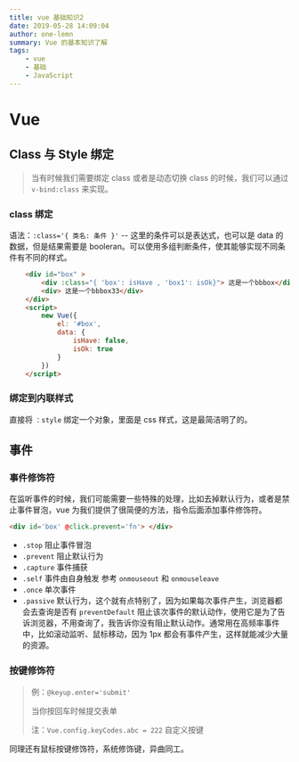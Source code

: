 ```yaml
---
title: vue 基础知识2
date: 2019-05-28 14:09:04
author: one-lemn
summary: Vue 的基本知识了解
tags:
	- vue
	- 基础
	- JavaScript
---
```


# Vue

## Class 与 Style 绑定

> 当有时候我们需要绑定 class 或者是动态切换 class 的时候，我们可以通过 `v-bind:class` 来实现。

### class 绑定

语法：`:class='{ 类名: 条件 }'`  -- 这里的条件可以是表达式，也可以是 data 的数据，但是结果需要是 booleran。可以使用多组判断条件，使其能够实现不同条件有不同的样式。

```html
	<div id="box" >
        <div :class="{ 'box': isHave , 'box1': isOk}"> 这是一个bbbox</div>
        <div> 这是一个bbbox33</div>
    </div>
    <script>
        new Vue({
            el: '#box',
            data: {
                isHave: false,
                isOk: true
            }
        })
    </script>
```

### 绑定到内联样式

直接将 `：style` 绑定一个对象，里面是 css 样式，这是最简洁明了的。

## 事件

### 事件修饰符

在监听事件的时候，我们可能需要一些特殊的处理，比如去掉默认行为，或者是禁止事件冒泡，vue 为我们提供了很简便的方法，指令后面添加事件修饰符。

```html
<div id='box' @click.prevent='fn'> </div>
```

- `.stop`	阻止事件冒泡
- `.prevent`	阻止默认行为
- `.capture`	事件捕获
- `.self`	     事件由自身触发  参考 `onmouseout` 和 `onmouseleave`
- `.once`	单次事件
- `.passive`	默认行为，这个就有点特别了，因为如果每次事件产生，浏览器都会去查询是否有 `preventDefault` 阻止该次事件的默认动作，使用它是为了告诉浏览器，不用查询了，我告诉你没有阻止默认动作。通常用在高频率事件中，比如滚动监听、鼠标移动，因为 1px 都会有事件产生，这样就能减少大量的资源。

### 按键修饰符

> 例：`@keyup.enter='submit'`
>
> 当你按回车时候提交表单
>
> 注：`Vue.config.keyCodes.abc = 222`	自定义按键

同理还有鼠标按键修饰符，系统修饰键，异曲同工。



